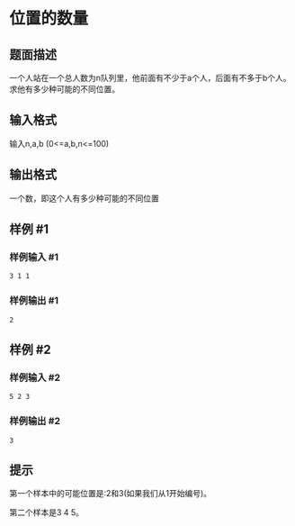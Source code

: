 # 位置的数量

## 题面描述

一个人站在一个总人数为n队列里，他前面有不少于a个人，后面有不多于b个人。求他有多少种可能的不同位置。 
## 输入格式
 输入n,a,b (0<=a,b,n<=100) 
## 输出格式 
一个数，即这个人有多少种可能的不同位置



## 样例 #1

### 样例输入 #1

```
3 1 1
```

### 样例输出 #1

```
2
```

## 样例 #2

### 样例输入 #2

```
5 2 3
```

### 样例输出 #2

```
3
```

## 提示

第一个样本中的可能位置是:2和3(如果我们从1开始编号)。



第二个样本是3 4 5。

 